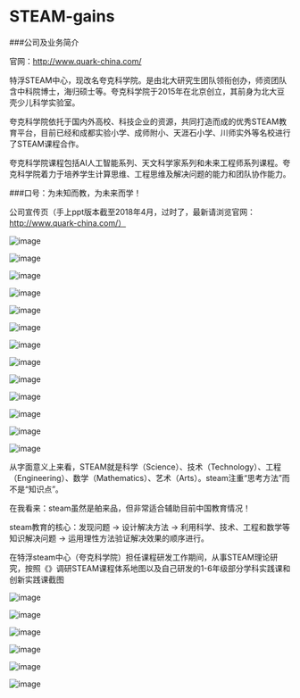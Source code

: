 # STEAM-gains

###公司及业务简介

官网：http://www.quark-china.com/

特浮STEAM中心，现改名夸克科学院。是由北大研究生团队领衔创办，师资团队含中科院博士，海归硕士等。夸克科学院于2015年在北京创立，其前身为北大豆壳少儿科学实验室。

夸克科学院依托于国内外高校、科技企业的资源，共同打造而成的优秀STEAM教育平台，目前已经和成都实验小学、成师附小、天涯石小学、川师实外等名校进行了STEAM课程合作。

夸克科学院课程包括AI人工智能系列、天文科学家系列和未来工程师系列课程。夸克科学院着力于培养学生计算思维、工程思维及解决问题的能力和团队协作能力。

###口号：为未知而教，为未来而学！

公司宣传页（手上ppt版本截至2018年4月，过时了，最新请浏览官网：http://www.quark-china.com/）

![image](https://github.com/michaelwuyu/STEAM-gains/blob/master/images/65.jpg)

![image](https://github.com/michaelwuyu/STEAM-gains/blob/master/images/46.jpg)

![image](https://github.com/michaelwuyu/STEAM-gains/blob/master/images/67.jpg)

![image](https://github.com/michaelwuyu/STEAM-gains/blob/master/images/68.jpg)

![image](https://github.com/michaelwuyu/STEAM-gains/blob/master/images/70.jpg)

![image](https://github.com/michaelwuyu/STEAM-gains/blob/master/images/72.jpg)

![image](https://github.com/michaelwuyu/STEAM-gains/blob/master/images/79.jpg)

![image](https://github.com/michaelwuyu/STEAM-gains/blob/master/images/80.jpg)

![image](https://github.com/michaelwuyu/STEAM-gains/blob/master/images/81.jpg)

![image](https://github.com/michaelwuyu/STEAM-gains/blob/master/images/87.jpg)

![image](https://github.com/michaelwuyu/STEAM-gains/blob/master/images/91.jpg)

![image](https://github.com/michaelwuyu/STEAM-gains/blob/master/images/97.jpg)

![image](https://github.com/michaelwuyu/STEAM-gains/blob/master/images/151.jpg)

从字面意义上来看，STEAM就是科学（Science）、技术（Technology）、工程（Engineering）、数学（Mathematics）、艺术（Arts）。steam注重“思考方法”而不是“知识点”。

在我看来：steam虽然是舶来品，但非常适合辅助目前中国教育情况！

steam教育的核心：发现问题 → 设计解决方法 → 利用科学、技术、工程和数学等知识解决问题 → 运用理性方法验证解决效果的顺序进行。

在特浮steam中心（夸克科学院）担任课程研发工作期间，从事STEAM理论研究，按照《》调研STEAM课程体系地图以及自己研发的1-6年级部分学科实践课和创新实践课截图

![image](https://github.com/michaelwuyu/STEAM-gains/blob/master/images/3.jpg)

![image](https://github.com/michaelwuyu/STEAM-gains/blob/master/images/2.jpg)

![image](https://github.com/michaelwuyu/STEAM-gains/blob/master/images/1.jpg)

![image](https://github.com/michaelwuyu/STEAM-gains/blob/master/images/123.jpg)

![image](https://github.com/michaelwuyu/STEAM-gains/blob/master/images/422.jpg)

![image](https://github.com/michaelwuyu/STEAM-gains/blob/master/images/853.jpg)

